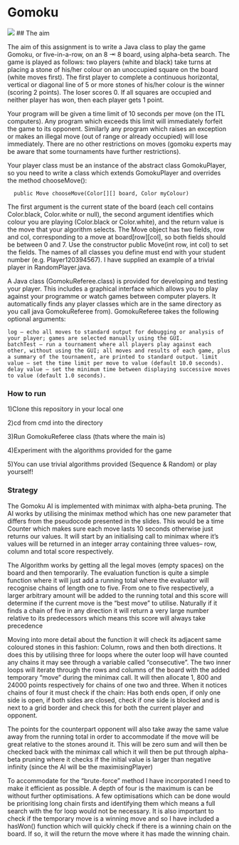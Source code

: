 # Gomoku

<img src = "https://media.giphy.com/media/j6BxkHsRoLdCpPJp1L/giphy.gif"/>
## The aim

The aim of this assignment is to write a Java class to play the game Gomoku, or five-in-a-row, on an 8 ⇥ 8 board, using alpha-beta search. The game is played as follows: two players (white and black) take turns at placing a stone of his/her colour on an unoccupied square on the board (white moves first). The first player to complete a continuous horizontal, vertical or diagonal line of 5 or more stones of his/her colour is the winner (scoring 2 points). The loser scores 0. If all squares are occupied and neither player has won, then each player gets 1 point.

Your program will be given a time limit of 10 seconds per move (on the ITL computers). Any program which exceeds this limit will immediately forfeit the game to its opponent. Similarly any program which raises an exception or makes an illegal move (out of range or already occupied) will lose immediately. There are no other restrictions on moves (gomoku experts may be aware that some tournaments have further restrictions).

Your player class must be an instance of the abstract class GomokuPlayer, so you need to write a class which extends GomokuPlayer and 
overrides the method chooseMove():

      public Move chooseMove(Color[][] board, Color myColour)

The first argument is the current state of the board (each cell contains Color.black, Color.white or null), the second argument identifies which colour you are playing (Color.black or Color.white), and the return value is the move that your algorithm selects. The Move object has two fields, row and col, corresponding to a move at board[row][col], so both fields should be between 0 and 7. Use the constructor public Move(int row, int col) to set the fields. The names of all classes you define must end with your student number (e.g. Player120394567). I have supplied an example of a trivial player in RandomPlayer.java.

A Java class (GomokuReferee.class) is provided for developing and testing your player. This includes a graphical interface which allows you to play against your programme or watch games between computer players. It automatically finds any player classes which are in the same directory as you call java GomokuReferee from). GomokuReferee takes the following optional arguments:

	log — echo all moves to standard output for debugging or analysis of your player; games are selected manually using the GUI.
	batchTest — run a tournament where all players play against each other, without using the GUI; all moves and results of each game, plus a summary of the tournament, are printed to standard output. limit value — set the time limit per move to value (default 10.0 seconds).
	delay value — set the minimum time between displaying successive moves to value (default 1.0 seconds).

### How to run

1)Clone this repository in your local one 

2)cd from cmd into the directory

3)Run GomokuReferee class (thats where the main is)

4)Experiment with the algorithms provided for the game

5)You can use trivial algorithms provided (Sequence & Random) or play yourself!

### Strategy

The Gomoku AI is implemented with minimax with alpha-beta pruning. The AI works by
utilising the minimax method which has one new parameter that differs from the pseudocode presented in the slides. This would be a time Counter which makes sure each move
lasts 10 seconds otherwise just returns our values. It will start by an initialising call to
minimax where it’s values will be returned in an integer array containing three values– row,
column and total score respectively.

The Algorithm works by getting all the legal moves (empty spaces) on the board and then
temporarily. The evaluation function is quite a simple function where it will just add a running
total where the evaluator will recognise chains of length one to five. From one to five
respectively, a larger arbitrary amount will be added to the running total and this score will
determine if the current move is the “best move” to utilise. Naturally if it finds a chain of five
in any direction it will return a very large number relative to its predecessors which means
this score will always take precedence

Moving into more detail about the function it will check its adjacent same coloured stones in
this fashion: Column, rows and then both directions. It does this by utilising three for loops
where the outer loop will have counted any chains it may see through a variable called
“consecutive”. The two inner loops will iterate through the rows and columns of the board
with the added temporary “move” during the minimax call. It will then allocate 1, 800 and
24000 points respectively for chains of one two and three. When it notices chains of four it
must check if the chain: Has both ends open, if only one side is open, if both sides are
closed, check if one side is blocked and is next to a grid border and check this for both the
current player and opponent.

The points for the counterpart opponent will also take away the same value away from the
running total in order to accommodate if the move will be great relative to the stones around
it. This will be zero sum and will then be checked back with the minimax call which it will then
be put through alpha-beta pruning where it checks if the initial value is larger than negative
infinity (since the AI will be the maximisingPlayer)

To accommodate for the “brute-force” method I have incorporated I need to make it efficient
as possible. A depth of four is the maximum is can be without further optimisations. A few
optimisations which can be done would be prioritising long chain firsts and identifying them
which means a full search with the for loop would not be necessary. It is also important to
check if the temporary move is a winning move and so I have included a hasWon() function
which will quickly check if there is a winning chain on the board. If so, it will the return the
move where it has made the winning chain.


